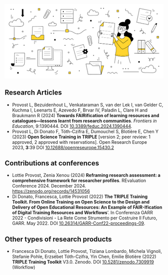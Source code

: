 
![](attachments/vecteezy_documents-storage-and-organization_13134199.jpg)

## Research Articles

- Provost L, Bezuidenhout L, Venkataraman S, van der Lek I, van Gelder C, Kuchma I, Leenarts E, Azevedo F, Brvar IV, Paladin L, Clare H and Braukmann R (2024) **Towards FAIRification of learning resources and catalogues—lessons learnt from research communities**. *Frontiers in Education*, 9:1390444. DOI [10.3389/feduc.2024.1390444](https://www.frontiersin.org/journals/education/articles/10.3389/feduc.2024.1390444/full).
- Provost L, Di Donato F, Tóth-Czifra E, Dumouchel S, Blotière E, Chen Y (2023) **Open Science Training in TRIPLE** [version 2; peer review: 1 approved, 2 approved with reservations]. Open Research Europe 2023, **3**:39 DOI [10.12688/openreseurope.15430.2](https://doi.org/10.12688/openreseurope.15430.2)

## Contributions at conferences

- Lottie Provost, Zenia Xenou (2024) **Reframing research assessment: a comprehensive framework for researcher profiles**. REvaluation Conference 2024. December 2024. https://zenodo.org/records/14531056 
- Di Donato, Francesca, Lottie Provost (2022) **The TRIPLE Training Toolkit. From Online Training on Open Science to the Design and Delivery of Open Educational Resources: An Example of FAIR-Ification of Digital Training Resources and Workflows**’. In Conferenza GARR 2022 - Condivisioni - La Rete Come Strumento per Costruire Il Futuro, GARR. May 2022.  DOI [10.26314/GARR-Conf22-proceedings-09](https://doi.org/10.26314/GARR-Conf22-proceedings-09).

## Other types of research products

- Francesca Di Donato, Lottie Provost, Tiziana Lombardo, Michela Vignoli, Stefanie Pohle, Erzsébet Tóth-Czifra, Yin Chen, Emilie Blotière (2022) **TRIPLE Training Toolkit** V3.0. Zenodo. DOI [10.5281/zenodo.7309919](https://doi.org/10.5281/zenodo.7309919) (Workflow)